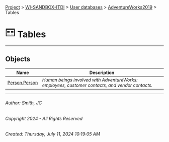 #### 

[Project](../../../../index.md) > [WI-SANDBOX-ITDI](../../../index.md) > [User databases](../../index.md) > [AdventureWorks2019](../index.md) > Tables

# ![Tables](../../../../Images/Table32.png) Tables

---

## <a name="#objects"></a>Objects

| Name | Description |
|---|---|
| [Person.Person](Person_Person.md) | _Human beings involved with AdventureWorks: employees, customer contacts, and vendor contacts._ |


---

###### Author:  Smith, JC

###### Copyright 2024 - All Rights Reserved

###### Created: Thursday, July 11, 2024 10:19:05 AM

